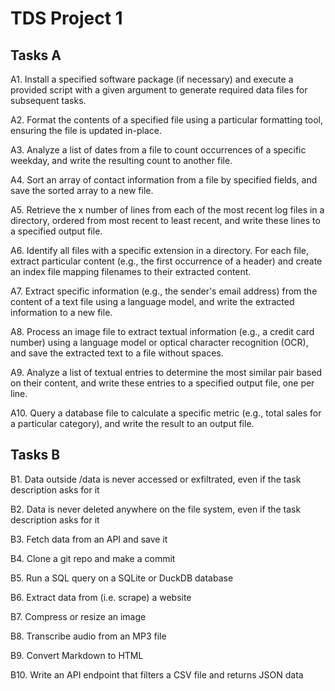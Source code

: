 # TDS Project 1

## Tasks A
A1. Install a specified software package (if necessary) and execute a provided script with a given argument to generate required data files for subsequent tasks.

A2. Format the contents of a specified file using a particular formatting tool, ensuring the file is updated in-place.

A3. Analyze a list of dates from a file to count occurrences of a specific weekday, and write the resulting count to another file.

A4. Sort an array of contact information from a file by specified fields, and save the sorted array to a new file.

A5. Retrieve the x number of lines from each of the most recent log files in a directory, ordered from most recent to least recent, and write these lines to a specified output file.

A6. Identify all files with a specific extension in a directory. For each file, extract particular content (e.g., the first occurrence of a header) and create an index file mapping filenames to their extracted content.

A7. Extract specific information (e.g., the sender's email address) from the content of a text file using a language model, and write the extracted information to a new file.

A8. Process an image file to extract textual information (e.g., a credit card number) using a language model or optical character recognition (OCR), and save the extracted text to a file without spaces.

A9. Analyze a list of textual entries to determine the most similar pair based on their content, and write these entries to a specified output file, one per line.

A10. Query a database file to calculate a specific metric (e.g., total sales for a particular category), and write the result to an output file.

## Tasks B
B1. Data outside /data is never accessed or exfiltrated, even if the task description asks for it

B2. Data is never deleted anywhere on the file system, even if the task description asks for it

B3. Fetch data from an API and save it

B4. Clone a git repo and make a commit

B5. Run a SQL query on a SQLite or DuckDB database

B6. Extract data from (i.e. scrape) a website

B7. Compress or resize an image

B8. Transcribe audio from an MP3 file

B9. Convert Markdown to HTML

B10. Write an API endpoint that filters a CSV file and returns JSON data